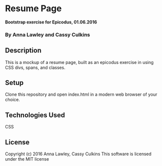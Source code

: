 # Resume Page
**Bootstrap exercise for Epicodus, 01.06.2016**
### By Anna Lawley and Cassy Culkins


## Description
This is a mockup of a resume page, built as an epicodus exercise in using CSS divs, spans, and classes.

## Setup
Clone this repository and open index.html in a modern  web browser of your choice.


## Technologies Used
CSS

## License
Copyright (c) 2016 Anna Lawley, Cassy Culkins
This software is licensed under the MIT license
